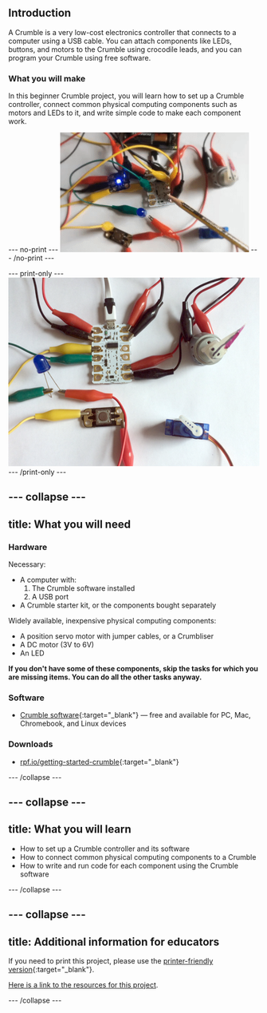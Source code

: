 ## Introduction

A Crumble is a very low-cost electronics controller that connects to a computer using a USB cable. You can attach components like LEDs, buttons, and motors to the Crumble using crocodile leads, and you can program your Crumble using free software.

### What you will make

In this beginner Crumble project, you will learn how to set up a Crumble controller, connect common physical computing components such as motors and LEDs to it, and write simple code to make each component work.

--- no-print ---
![Crumble and some common components](images/crumble_introb.gif)
--- /no-print ---

--- print-only ---
![Crumble and some common components](images/crumble_introb.png)
--- /print-only ---

--- collapse ---
---
title: What you will need
---
### Hardware

Necessary:
+ A computer with:
    1. The Crumble software installed
    1. A USB port
+ A Crumble starter kit, or the components bought separately

Widely available, inexpensive physical computing components:
+ A position servo motor with jumper cables, or a Crumbliser
+ A DC motor (3V to 6V)
+ An LED

**If you don't have some of these components, skip the tasks for which you are missing items. You can do all the other tasks anyway.**

### Software

+ [Crumble software](https://redfernelectronics.co.uk/crumble-software/){:target="_blank"} — free and available for PC, Mac, Chromebook, and Linux devices

### Downloads

+ [rpf.io/getting-started-crumble](http://rpf.io/getting-started-crumble-go){:target="_blank"}

--- /collapse ---

--- collapse ---
---
title: What you will learn
---

+ How to set up a Crumble controller and its software
+ How to connect common physical computing components to a Crumble
+ How to write and run code for each component using the Crumble software

--- /collapse ---

--- collapse ---
---
title: Additional information for educators
---

If you need to print this project, please use the [printer-friendly version](https://projects.raspberrypi.org/en/projects/getting-started-crumble/print){:target="_blank"}.

[Here is a link to the resources for this project](http://rpf.io/getting-started-crumble-go).

--- /collapse ---
